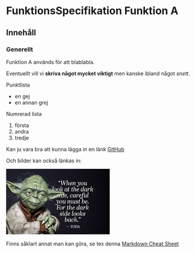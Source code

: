 # FunktionsSpecifikation Funktion A

## Innehåll

### Generellt
Funktion A används för att blablabla.

Eventuellt vill vi __skriva något mycket viktigt__ men kanske ibland något *snett*.


Punktlista
* en gej
* en annan grej

Numrerad lista
1. första
1. andra
1. tredje

Kan ju vara bra att kunna lägga in en länk [GitHub](http://github.com)

Och bilder kan också länkas in:

![Yodacitat](images-3.jpeg)


Finns såklart annat man kan göra, se tex denna [Markdown Cheat Sheet](https://www.markdownguide.org/cheat-sheet/)






